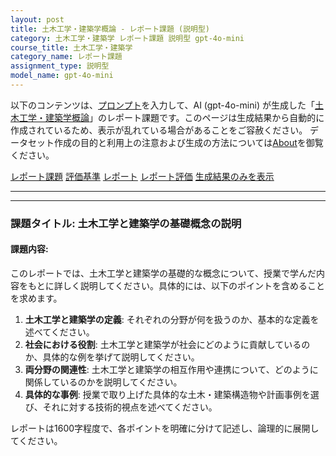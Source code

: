```yaml
---
layout: post
title: 土木工学・建築学概論 - レポート課題 (説明型)
category: 土木工学・建築学 レポート課題 説明型 gpt-4o-mini
course_title: 土木工学・建築学
category_name: レポート課題
assignment_type: 説明型
model_name: gpt-4o-mini
---
```


以下のコンテンツは、[プロンプト](http://127.0.0.1:8000/generated/土木工学・建築学/gpt-4o-mini/prompt_レポート課題-説明型.md)を入力して、AI (gpt-4o-mini) が生成した「[土木工学・建築学概論](/contents/土木工学・建築学/)」のレポート課題です。このページは生成結果から自動的に作成されているため、表示が乱れている場合があることをご容赦ください。
データセット作成の目的と利用上の注意および生成の方法については[About](/About)を御覧ください。

[レポート課題](../レポート課題-説明型)
[評価基準](../評価基準-説明型)
[レポート](../レポート-説明型)
[レポート評価](../レポート評価-説明型)
[生成結果のみを表示](http://127.0.0.1:8000/generated/土木工学・建築学/gpt-4o-mini/レポート課題-説明型.md)
  

***
***
  
### 課題タイトル: 土木工学と建築学の基礎概念の説明

#### 課題内容:
このレポートでは、土木工学と建築学の基礎的な概念について、授業で学んだ内容をもとに詳しく説明してください。具体的には、以下のポイントを含めることを求めます。

1. **土木工学と建築学の定義**: それぞれの分野が何を扱うのか、基本的な定義を述べてください。
2. **社会における役割**: 土木工学と建築学が社会にどのように貢献しているのか、具体的な例を挙げて説明してください。
3. **両分野の関連性**: 土木工学と建築学の相互作用や連携について、どのように関係しているのかを説明してください。
4. **具体的な事例**: 授業で取り上げた具体的な土木・建築構造物や計画事例を選び、それに対する技術的視点を述べてください。

レポートは1600字程度で、各ポイントを明確に分けて記述し、論理的に展開してください。
